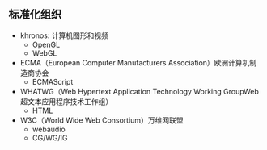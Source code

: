 ## 标准化组织

-   khronos: 计算机图形和视频
    -   OpenGL
    -   WebGL
-   ECMA（European Computer Manufacturers Association）欧洲计算机制造商协会
    -   ECMAScript
-   WHATWG（Web Hypertext Application Technology Working GroupWeb 超文本应用程序技术工作组）
    -   HTML
-   W3C（World Wide Web Consortium）万维网联盟
    -   webaudio
    -   CG/WG/IG
